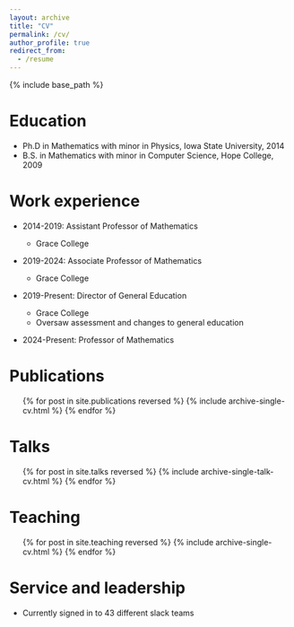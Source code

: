 ```yaml
---
layout: archive
title: "CV"
permalink: /cv/
author_profile: true
redirect_from:
  - /resume
---
```


{% include base_path %}

Education
======
* Ph.D in Mathematics with minor in Physics, Iowa State University, 2014
* B.S. in Mathematics with minor in Computer Science, Hope College, 2009

Work experience
======
* 2014-2019: Assistant Professor of Mathematics
  * Grace College

* 2019-2024: Associate Professor of Mathematics
  * Grace College

* 2019-Present: Director of General Education
  * Grace College
  * Oversaw assessment and changes to general education

* 2024-Present: Professor of Mathematics
  
Publications
======
  <ul>{% for post in site.publications reversed %}
    {% include archive-single-cv.html %}
  {% endfor %}</ul>
  
Talks
======
  <ul>{% for post in site.talks reversed %}
    {% include archive-single-talk-cv.html  %}
  {% endfor %}</ul>
  
Teaching
======
  <ul>{% for post in site.teaching reversed %}
    {% include archive-single-cv.html %}
  {% endfor %}</ul>
  
Service and leadership
======
* Currently signed in to 43 different slack teams

